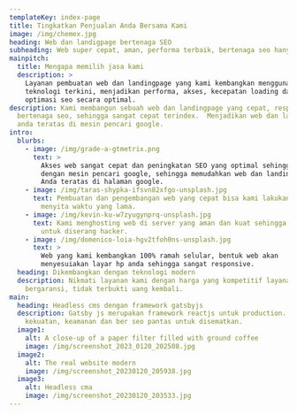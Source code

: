 ```yaml
---
templateKey: index-page
title: Tingkatkan Penjualan Anda Bersama Kami
image: /img/chemex.jpg
heading: Web dan landigpage bertenaga SEO
subheading: Web super cepat, aman, performa terbaik, bertenaga seo hanya 100 ribu perbulan
mainpitch:
  title: Mengapa memilih jasa kami
  description: >
    Layanan pembuatan web dan landingpage yang kami kembangkan menggunakan
    teknologi terkini, menjadikan performa, akses, kecepatan loading dan
    optimasi seo secara optimal.
description: Kami membangun sebuah web dan landingpage yang cepat, responsif,
  bertenaga seo, sehingga sangat cepat terindex.  Menjadikan web dan landingpage
  anda teratas di mesin pencari google.
intro:
  blurbs:
    - image: /img/grade-a-gtmetrix.png
      text: >
        Akses web sangat cepat dan peningkatan SEO yang optimal sehingga ramah
        dengan mesin pencari google, sehingga memudahkan web dan landingpage
        Anda teratas di halaman google.
    - image: /img/taras-shypka-ifsvn82xfgo-unsplash.jpg
      text: Pembuatan dan pengembangan web yang cepat bisa kami lakukan sehingga tidak
        menyita waktu yang lama.
    - image: /img/kevin-ku-w7zyugynprq-unsplash.jpg
      text: Kami menghosting web di server yang aman dan kuat sehingga kecil sekali
        untuk diserang hacker.
    - image: /img/domenico-loia-hgv2tfoh0ns-unsplash.jpg
      text: >
        Web yang kami kembangkan 100% ramah selular, bentuk web akan
        menyesuiakan layar hp anda sehingga sangat responsive.
  heading: Dikembangkan dengan teknologi modern
  description: Nikmati layanan kami dengan harga yang kompetitif layanan optimal
    bergaransi, tidak terbukti uang kembali.
main:
  heading: Headless cms dengan framework gatsbyjs
  description: Gatsby js merupakan framework reactjs untuk production. Kecepatan,
    kekuatan, keamanan dan ber seo pantas untuk disematkan.
  image1:
    alt: A close-up of a paper filter filled with ground coffee
    image: /img/screenshot_2023_0120_202508.jpg
  image2:
    alt: The real website modern
    image: /img/screenshot_20230120_205938.jpg
  image3:
    alt: Headless cma
    image: /img/screenshot_20230120_203533.jpg
---
```


